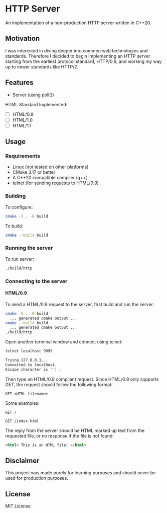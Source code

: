 # HTTP Server

An implementation of a non-production HTTP server written in C++20.

## Motivation

I was interested in diving deeper into common web technologies and standards. Therefore I decided to begin implementing an HTTP server starting from the earliest protocol standard, HTTP/0.9, and working my way up to newer standards like HTTP/2.

## Features

* Server (using poll())

HTML Standard Implemented:

* [ ] HTML/0.9
* [ ] HTML/1.0
* [ ] HTML/1.1

## Usage

### Requirements

* Linux (not tested on other platforms)
* CMake 3.17 or better
* A C++20 compatible compiler (g++)
* telnet (for sending requests to HTML/0.9)

### Building

To configure:

```bash
cmake -S . -B build
```

To build:

```bash
cmake --build build
```

### Running the server

To run server:

```bash
./build/http
```

### Connecting to the server

#### HTML/0.9

To send a HTML/0.9 request to the server, first build and run the server:

```bash
cmake -S . -B build
  ... generated cmake output ...
cmake --build build
  ... generated cmake output ...
./build/http
```

Open another terminal window and connect using telnet:

```bash
telnet localhost 9999

Trying 127.0.0.1...
Connected to localhost.
Escape character is '^]'.
```

Then type an HTML/0.9 compliant request. Since HTML/0.9 only supports GET, the request should follow the following format:

```text
GET <HTML filename>
```

Some examples:

```text
GET /
```

```text
GET /index.html
```

The reply from the server should be HTML marked up text from the requested file, or no response if the file is not found:

```html
<html> This is an HTML file! </html>
```

## Disclaimer

This project was made purely for learning purposes and should never be used for production purposes.

## License

MIT License
